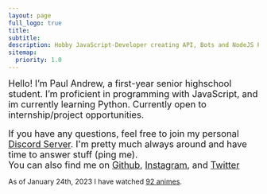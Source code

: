 ```yaml
---
layout: page
full_logo: true
title: 
subtitle: 
description: Hobby JavaScript-Developer creating API, Bots and NodeJS Projects
sitemap:
  priority: 1.0
---
```

<font size="+1">Hello! I’m Paul Andrew, a first-year senior highschool student. I’m proficient in programming with JavaScript, and im currently learning Python. Currently open to internship/project opportunities.</font>
<br>
<br>
<font size="+1">If you have any questions, feel free to join my personal <a href="{{ site.author.discord }}">Discord Server</a>. I'm pretty much always around and have time to answer stuff (ping me).<br>
You can also find me on <a href="{{ site.author.github }}">Github</a>, <a href="{{ site.author.instagram }}">Instagram</a>, and <a href="{{ site.author.twitter }}">Twitter</a></font>

<p class="describe-text">As of January 24th, 2023 I have watched <a href="{{ site.author.anilist }}">92 animes</a>.</p>

<br>
<br>
<br>
<br>
<br>
<br>
<br>
